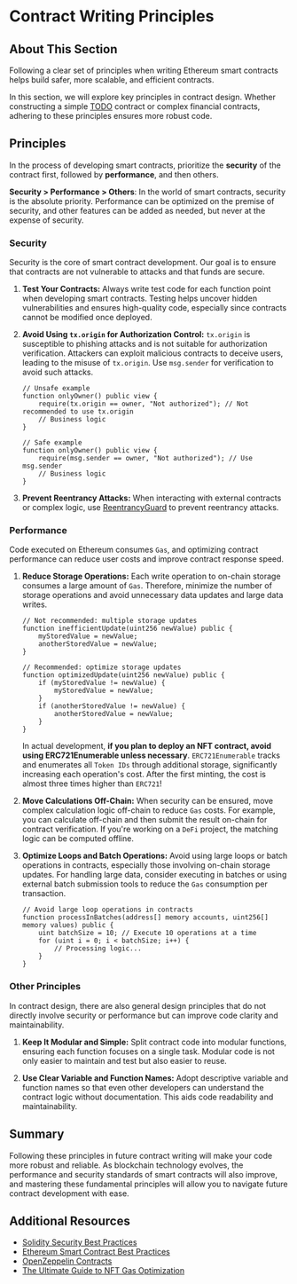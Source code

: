 # Contract Writing Principles

## About This Section

Following a clear set of principles when writing Ethereum smart contracts helps build safer, more scalable, and efficient contracts.

In this section, we will explore key principles in contract design. Whether constructing a simple [TODO](../../../example/solidity_todo_example/contracts/Todo.sol) contract or complex financial contracts, adhering to these principles ensures more robust code.

## Principles

In the process of developing smart contracts, prioritize the **security** of the contract first, followed by **performance**, and then others.

**Security > Performance > Others**: In the world of smart contracts, security is the absolute priority. Performance can be optimized on the premise of security, and other features can be added as needed, but never at the expense of security.

### Security

Security is the core of smart contract development. Our goal is to ensure that contracts are not vulnerable to attacks and that funds are secure.

1. **Test Your Contracts:** Always write test code for each function point when developing smart contracts. Testing helps uncover hidden vulnerabilities and ensures high-quality code, especially since contracts cannot be modified once deployed.

2. **Avoid Using `tx.origin` for Authorization Control:** `tx.origin` is susceptible to phishing attacks and is not suitable for authorization verification. Attackers can exploit malicious contracts to deceive users, leading to the misuse of `tx.origin`. Use `msg.sender` for verification to avoid such attacks.

   ```solidity
   // Unsafe example
   function onlyOwner() public view {
       require(tx.origin == owner, "Not authorized"); // Not recommended to use tx.origin
       // Business logic
   }

   // Safe example
   function onlyOwner() public view {
       require(msg.sender == owner, "Not authorized"); // Use msg.sender
       // Business logic
   }
   ```

3. **Prevent Reentrancy Attacks:** When interacting with external contracts or complex logic, use [ReentrancyGuard](https://docs.openzeppelin.com/contracts/4.x/api/security#ReentrancyGuard) to prevent reentrancy attacks.

### Performance

Code executed on Ethereum consumes `Gas`, and optimizing contract performance can reduce user costs and improve contract response speed.

1. **Reduce Storage Operations:** Each write operation to on-chain storage consumes a large amount of `Gas`. Therefore, minimize the number of storage operations and avoid unnecessary data updates and large data writes.

   ```solidity
   // Not recommended: multiple storage updates
   function inefficientUpdate(uint256 newValue) public {
       myStoredValue = newValue;
       anotherStoredValue = newValue;
   }

   // Recommended: optimize storage updates
   function optimizedUpdate(uint256 newValue) public {
       if (myStoredValue != newValue) {
           myStoredValue = newValue;
       }
       if (anotherStoredValue != newValue) {
           anotherStoredValue = newValue;
       }
   }
   ```

   In actual development, **if you plan to deploy an NFT contract, avoid using ERC721Enumerable unless necessary**. `ERC721Enumerable` tracks and enumerates all `Token IDs` through additional storage, significantly increasing each operation's cost. After the first minting, the cost is almost three times higher than `ERC721`!

2. **Move Calculations Off-Chain:** When security can be ensured, move complex calculation logic off-chain to reduce `Gas` costs. For example, you can calculate off-chain and then submit the result on-chain for contract verification. If you're working on a `DeFi` project, the matching logic can be computed offline.

3. **Optimize Loops and Batch Operations:** Avoid using large loops or batch operations in contracts, especially those involving on-chain storage updates. For handling large data, consider executing in batches or using external batch submission tools to reduce the `Gas` consumption per transaction.

   ```solidity
   // Avoid large loop operations in contracts
   function processInBatches(address[] memory accounts, uint256[] memory values) public {
       uint batchSize = 10; // Execute 10 operations at a time
       for (uint i = 0; i < batchSize; i++) {
           // Processing logic...
       }
   }
   ```

### Other Principles

In contract design, there are also general design principles that do not directly involve security or performance but can improve code clarity and maintainability.

1. **Keep It Modular and Simple:** Split contract code into modular functions, ensuring each function focuses on a single task. Modular code is not only easier to maintain and test but also easier to reuse.

2. **Use Clear Variable and Function Names:** Adopt descriptive variable and function names so that even other developers can understand the contract logic without documentation. This aids code readability and maintainability.

## Summary

Following these principles in future contract writing will make your code more robust and reliable. As blockchain technology evolves, the performance and security standards of smart contracts will also improve, and mastering these fundamental principles will allow you to navigate future contract development with ease.

## Additional Resources

- [Solidity Security Best Practices](https://consensys.github.io/smart-contract-best-practices/)
- [Ethereum Smart Contract Best Practices](https://ethereum.org/en/developers/docs/smart-contracts/security/)
- [OpenZeppelin Contracts](https://docs.openzeppelin.com/contracts/4.x/)
- [The Ultimate Guide to NFT Gas Optimization](https://learnblockchain.cn/article/3920)
